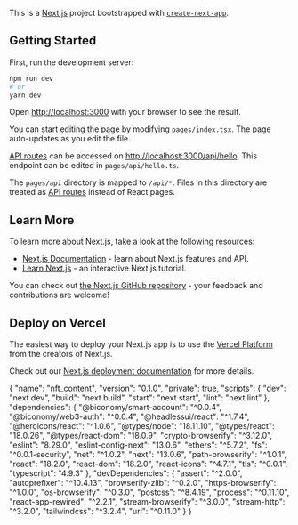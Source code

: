 This is a [Next.js](https://nextjs.org/) project bootstrapped with [`create-next-app`](https://github.com/vercel/next.js/tree/canary/packages/create-next-app).

## Getting Started

First, run the development server:

```bash
npm run dev
# or
yarn dev
```

Open [http://localhost:3000](http://localhost:3000) with your browser to see the result.

You can start editing the page by modifying `pages/index.tsx`. The page auto-updates as you edit the file.

[API routes](https://nextjs.org/docs/api-routes/introduction) can be accessed on [http://localhost:3000/api/hello](http://localhost:3000/api/hello). This endpoint can be edited in `pages/api/hello.ts`.

The `pages/api` directory is mapped to `/api/*`. Files in this directory are treated as [API routes](https://nextjs.org/docs/api-routes/introduction) instead of React pages.

## Learn More

To learn more about Next.js, take a look at the following resources:

- [Next.js Documentation](https://nextjs.org/docs) - learn about Next.js features and API.
- [Learn Next.js](https://nextjs.org/learn) - an interactive Next.js tutorial.

You can check out [the Next.js GitHub repository](https://github.com/vercel/next.js/) - your feedback and contributions are welcome!

## Deploy on Vercel

The easiest way to deploy your Next.js app is to use the [Vercel Platform](https://vercel.com/new?utm_medium=default-template&filter=next.js&utm_source=create-next-app&utm_campaign=create-next-app-readme) from the creators of Next.js.

Check out our [Next.js deployment documentation](https://nextjs.org/docs/deployment) for more details.

{
"name": "nft_content",
"version": "0.1.0",
"private": true,
"scripts": {
"dev": "next dev",
"build": "next build",
"start": "next start",
"lint": "next lint"
},
"dependencies": {
"@biconomy/smart-account": "^0.0.4",
"@biconomy/web3-auth": "^0.0.4",
"@headlessui/react": "^1.7.4",
"@heroicons/react": "^1.0.6",
"@types/node": "18.11.10",
"@types/react": "18.0.26",
"@types/react-dom": "18.0.9",
"crypto-browserify": "^3.12.0",
"eslint": "8.29.0",
"eslint-config-next": "13.0.6",
"ethers": "^5.7.2",
"fs": "^0.0.1-security",
"net": "^1.0.2",
"next": "13.0.6",
"path-browserify": "^1.0.1",
"react": "18.2.0",
"react-dom": "18.2.0",
"react-icons": "^4.7.1",
"tls": "^0.0.1",
"typescript": "4.9.3"
},
"devDependencies": {
"assert": "^2.0.0",
"autoprefixer": "^10.4.13",
"browserify-zlib": "^0.2.0",
"https-browserify": "^1.0.0",
"os-browserify": "^0.3.0",
"postcss": "^8.4.19",
"process": "^0.11.10",
"react-app-rewired": "^2.2.1",
"stream-browserify": "^3.0.0",
"stream-http": "^3.2.0",
"tailwindcss": "^3.2.4",
"url": "^0.11.0"
}
}

